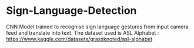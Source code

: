 # Sign-Language-Detection
CNN Model trained to recognise sign language gestures from input camera feed and translate into text.
The dataset used is ASL Alphabet : https://www.kaggle.com/datasets/grassknoted/asl-alphabet
